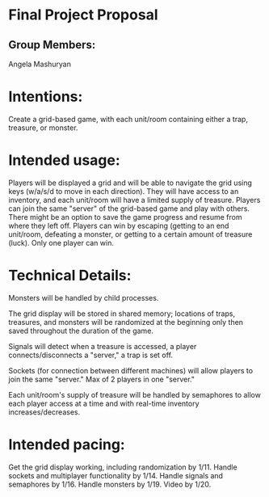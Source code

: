 # Final Project Proposal

## Group Members:

Angela Mashuryan        
# Intentions:

Create a grid-based game, with each unit/room containing either a trap, treasure, or monster. 
    
# Intended usage:

Players will be displayed a grid and will be able to navigate the grid using keys (w/a/s/d to move in each direction). They will have access to an inventory, and each unit/room will have a limited supply of treasure. Players can join the same "server" of the grid-based game and play with others. There might be an option to save the game progress and resume from where they left off. Players can win by escaping (getting to an end unit/room, defeating a monster, or getting to a certain amount of treasure (luck). Only one player can win.
  
# Technical Details:

Monsters will be handled by child processes. 

The grid display will be stored in shared memory; locations of traps, treasures, and monsters will be randomized at the beginning only then saved throughout the duration of the game. 

Signals will detect when a treasure is accessed, a player connects/disconnects a "server," a trap is set off.

Sockets (for connection between different machines) will allow players to join the same "server." Max of 2 players in one "server."

Each unit/room's supply of treasure will be handled by semaphores to allow each player access at a time and with real-time inventory increases/decreases.

    
# Intended pacing:

Get the grid display working, including randomization by 1/11.
Handle sockets and multiplayer functionality by 1/14. 
Handle signals and semaphores by 1/16.
Handle monsters by 1/19.
Video by 1/20.

